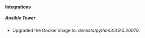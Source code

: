 #### Integrations
##### Ansible Tower
- Upgraded the Docker image to: *demisto/python3:3.9.5.20070*.
